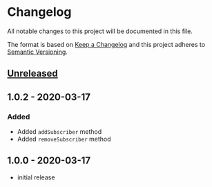 # Changelog

All notable changes to this project will be documented in this file.

The format is based on [Keep a Changelog](http://keepachangelog.com/en/1.0.0/)
and this project adheres to [Semantic Versioning](http://semver.org/spec/v2.0.0.html).

## [Unreleased]

## 1.0.2 - 2020-03-17

### Added

- Added `addSubscriber` method
- Added `removeSubscriber` method

## 1.0.0 - 2020-03-17

- initial release

[Unreleased]: https://github.com/kodekeep/laravel-subscribers/compare/master...develop
